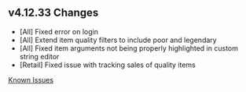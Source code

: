 ## v4.12.33 Changes

* [All] Fixed error on login
* [All] Extend item quality filters to include poor and legendary
* [All] Fixed item arguments not being properly highlighted in custom string editor
* [Retail] Fixed issue with tracking sales of quality items

[Known Issues](https://support.tradeskillmaster.com/en_US/known_issues)
